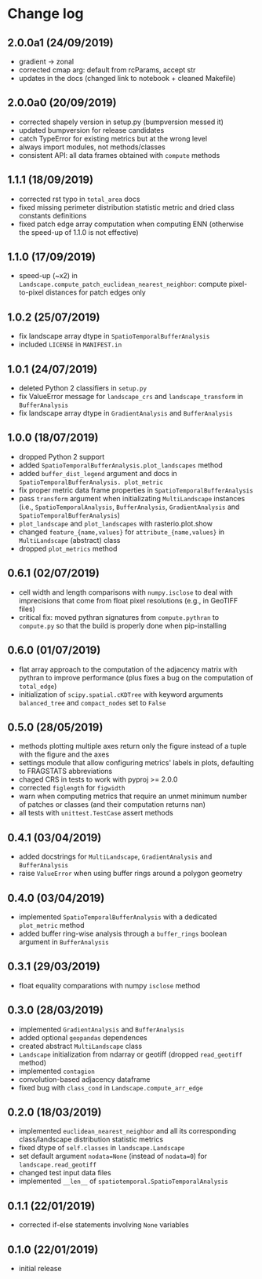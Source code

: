 # Change log

## 2.0.0a1 (24/09/2019)

* gradient -> zonal
* corrected cmap arg: default from rcParams, accept str
* updates in the docs (changed link to notebook + cleaned Makefile)

## 2.0.0a0 (20/09/2019)

* corrected shapely version in setup.py (bumpversion messed it)
* updated bumpversion for release candidates
* catch TypeError for existing metrics but at the wrong level
* always import modules, not methods/classes
* consistent API: all data frames obtained with `compute` methods

## 1.1.1 (18/09/2019)

* corrected rst typo in `total_area` docs
* fixed missing perimeter distribution statistic metric and dried class constants definitions
* fixed patch edge array computation when computing ENN (otherwise the speed-up of 1.1.0 is not effective)

## 1.1.0 (17/09/2019)

* speed-up (~x2) in `Landscape.compute_patch_euclidean_nearest_neighbor`: compute pixel-to-pixel distances for patch edges only

## 1.0.2 (25/07/2019)

* fix landscape array dtype in `SpatioTemporalBufferAnalysis`
* included `LICENSE` in `MANIFEST.in`

## 1.0.1 (24/07/2019)

* deleted Python 2 classifiers in `setup.py`
* fix ValueError message for `landscape_crs` and `landscape_transform` in `BufferAnalysis`
* fix landscape array dtype in `GradientAnalysis` and `BufferAnalysis`

## 1.0.0 (18/07/2019)

* dropped Python 2 support
* added `SpatioTemporalBufferAnalysis.plot_landscapes` method
* added `buffer_dist_legend` argument and docs in `SpatioTemporalBufferAnalysis. plot_metric`
* fix proper metric data frame properties in `SpatioTemporalBufferAnalysis`
* pass `transform` argument when initializating `MultiLandscape` instances (i.e., `SpatioTemporalAnalysis`, `BufferAnalysis`, `GradientAnalysis` and `SpatioTemporalBufferAnalysis`)
* `plot_landscape` and `plot_landscapes` with rasterio.plot.show
* changed `feature_{name,values}` for `attribute_{name,values}` in `MultiLandscape` (abstract) class
* dropped `plot_metrics` method

## 0.6.1 (02/07/2019)

* cell width and length comparisons with `numpy.isclose` to deal with imprecisions that come from float pixel resolutions (e.g., in GeoTIFF files)
* critical fix: moved pythran signatures from `compute.pythran` to `compute.py` so that the build is properly done when pip-installing

## 0.6.0 (01/07/2019)

* flat array approach to the computation of the adjacency matrix with pythran to improve performance (plus fixes a bug on the computation of `total_edge`)
* initialization of `scipy.spatial.cKDTree` with keyword arguments `balanced_tree` and `compact_nodes` set to `False`

## 0.5.0 (28/05/2019)

* methods plotting multiple axes return only the figure instead of a tuple with the figure and the axes
* settings module that allow configuring metrics' labels in plots, defaulting to FRAGSTATS abbreviations
* chaged CRS in tests to work with pyproj >= 2.0.0
* corrected `figlength` for `figwidth`
* warn when computing metrics that require an unmet minimum number of patches or classes (and their computation returns nan)
* all tests with `unittest.TestCase` assert methods

## 0.4.1 (03/04/2019)

* added docstrings for `MultiLandscape`, `GradientAnalysis` and `BufferAnalysis`
* raise `ValueError` when using buffer rings around a polygon geometry

## 0.4.0 (03/04/2019)

* implemented `SpatioTemporalBufferAnalysis` with a dedicated `plot_metric` method
* added buffer ring-wise analysis through a `buffer_rings` boolean argument in `BufferAnalysis`

## 0.3.1 (29/03/2019)

* float equality comparations with numpy `isclose` method

## 0.3.0 (28/03/2019)

* implemented `GradientAnalysis` and `BufferAnalysis`
* added optional `geopandas` dependences
* created abstract `MultiLandscape` class
* `Landscape` initialization from ndarray or geotiff (dropped `read_geotiff` method)
* implemented `contagion`
* convolution-based adjacency dataframe
* fixed bug with `class_cond` in `Landscape.compute_arr_edge`

## 0.2.0 (18/03/2019)

* implemented `euclidean_nearest_neighbor` and all its corresponding class/landscape distribution statistic metrics
* fixed dtype of `self.classes` in `landscape.Landscape`
* set default argument `nodata=None` (instead of `nodata=0`) for `landscape.read_geotiff`
* changed test input data files
* implemented `__len__` of `spatiotemporal.SpatioTemporalAnalysis`

## 0.1.1 (22/01/2019)

* corrected if-else statements involving `None` variables

## 0.1.0 (22/01/2019)

* initial release
